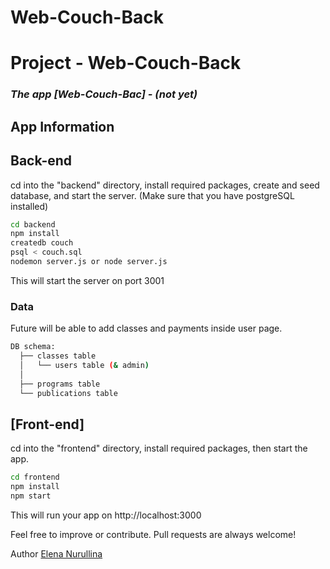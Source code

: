 # Web-Couch-Back
# Project - Web-Couch-Back
### *The app [Web-Couch-Bac] - (not yet)*

## App Information
## Back-end

cd into the "backend" directory, install required packages, create and seed database, and start the server. (Make sure that you have postgreSQL installed)
  ```sh
  cd backend  
  npm install  
  createdb couch
  psql < couch.sql  
  nodemon server.js or node server.js
  ```  
  This will start the server on port 3001
  
### Data

Future will be able to add classes and payments inside user page.

```sh
DB schema: 
  ├── classes table 
  │   └── users table (& admin)
  │                 
  ├── programs table
  └── publications table
 ```

## [Front-end]

cd into the "frontend" directory, install required packages, then start the app.

  ```sh
  cd frontend    
  npm install    
  npm start
  ```

  This will run your app on http://localhost:3000


Feel free to improve or contribute. Pull requests are always welcome!

Author [Elena Nurullina](https://github.com/ElenkaSan/)
